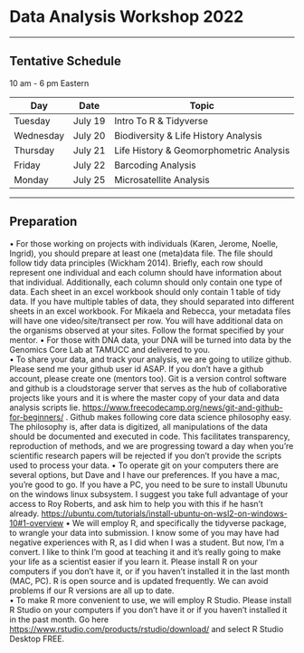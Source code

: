# Data Analysis Workshop 2022

---

## Tentative Schedule

10 am - 6 pm Eastern

| Day | Date | Topic |
| --- | --- | --- |
| Tuesday | July 19 | Intro To R & Tidyverse |
| Wednesday | July 20 | Biodiversity & Life History Analysis |
| Thursday | July 21 | Life History & Geomorphometric Analysis |
| Friday | July 22 | Barcoding Analysis |
| Monday | July 25 | Microsatellite Analysis |

---

## Preparation

•	For those working on projects with individuals (Karen, Jerome, Noelle, Ingrid), you should prepare at least one (meta)data file. The file should follow tidy data principles (Wickham 2014). Briefly, each row should represent one individual and each column should have information about that individual.  Additionally, each column should only contain one type of data.  Each sheet in an excel workbook should only contain 1 table of tidy data.  If you have multiple tables of data, they should separated into different sheets in an excel workbook.  For Mikaela and Rebecca, your metadata files will have one video/site/transect per row. You will have additional data on the organisms observed at your sites.  Follow the format specified by your mentor.
•	For those with DNA data, your DNA will be turned into data by the Genomics Core Lab at TAMUCC and delivered to you.  
•	To share your data, and track your analysis, we are going to utilize github.  Please send me your github user id ASAP.  If you don’t have a github account, please create one (mentors too).  Git is a version control software and github is a cloudstorage server that serves as the hub of collaborative projects like yours and it is where the master copy of your data and data analysis scripts lie. https://www.freecodecamp.org/news/git-and-github-for-beginners/ .  Github makes following core data science philosophy easy.  The philosophy is, after data is digitized, all manipulations of the data should be documented and executed in code. This facilitates transparency, reproduction of methods, and we are progressing toward a day when you’re scientific research papers will be rejected if you don’t provide the scripts used to process your data.
•	To operate git on your computers there are several options, but Dave and I have our preferences.  If you have a mac, you’re good to go.  If you have a PC, you need to be sure to install Ubunutu on the windows linux subsystem.  I suggest you take full advantage of your access to Roy Roberts, and ask him to help you with this if he hasn’t already. https://ubuntu.com/tutorials/install-ubuntu-on-wsl2-on-windows-10#1-overview
•	We will employ R, and specifically the tidyverse package, to wrangle your data into submission. I know some of you may have had negative experiences with R, as I did when I was a student. But now, I’m a convert. I like to think I’m good at teaching it and it’s really going to make your life as a scientist easier if you learn it.  Please install R on your computers if you don’t have it, or if you haven’t installed it in the last month (MAC,   PC). R is open source and is updated frequently.  We can avoid problems if our R versions are all up to date.  
•	To make R more convenient to use, we will employ R Studio.  Please install R Studio on your computers if you don’t have it or if you haven’t installed it in the past month.   Go here https://www.rstudio.com/products/rstudio/download/ and select R Studio Desktop FREE.
